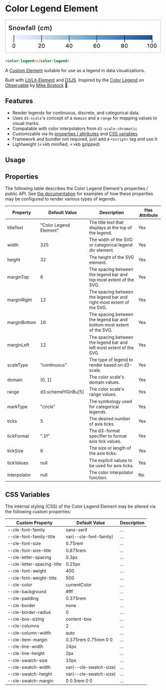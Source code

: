 # Color Legend Element

![Screenshot of color-legend-element](./docs-src/assets/color-legend-element.png)

```html
<color-legend></color-legend>
```

A [Custom Element](https://developer.mozilla.org/en-US/docs/Web/Web_Components/Using_custom_elements) suitable for use as a legend in data visualizations.

Built with [Lit/Lit-Element](https://lit.dev/) and [D3JS](https://d3js.org/). Inspired by the [Color Legend](https://observablehq.com/@d3/color-legend) on [Observable](https://observablehq.com) by [Mike Bostock](https://observablehq.com/@mbostock) 🙏.

## Features

- Render legends for continuous, discrete, and categorical data.
- Uses `d3-scale`'s concept of a `domain` and a `range` for mapping values to visual marks.
- Compatable with color interpolators from `d3-scale-chromatic`
- Customizable via its [properties / attributes](#properties) and [CSS variables](#css-variables).
- Framework and bundler not required, just add a `<script>` tag and use it
- Lightweight (<>kb minified, <>kb gzipped)

## Usage



## Properties

The following table describes the Color Legend Element's properties / public API. See [the documentation](https://clhenrick.github.io/color-legend-element) for examples of how these properties may be configured to render various types of legends.

| Property     | Default Value          | Description                                                           | Has Attribute |
|--------------|------------------------|-----------------------------------------------------------------------|---------------|
| titleText    | "Color Legend Element" | The title text that displays at the top of the legend.                | Yes           |
| width        | 325                    | The width of the SVG or categorical legend div element.               | Yes           |
| height       | 32                     | The height of the SVG element.                                        | Yes           |
| marginTop    | 6                      | The spacing between the legend bar and top most extent of the SVG.    | Yes           |
| marginRight  | 12                     | The spacing between the legend bar and right most extent of the SVG.  | Yes           |
| marginBottom | 16                     | The spacing between the legend bar and bottom most extent of the SVG. | Yes           |
| marginLeft   | 12                     | The spacing between the legend bar and left most extent of the SVG.   | Yes           |
| scaleType    | "continuous"           | The type of legend to render based on d3-scale.                       | Yes           |
| domain       | [0, 1]                 | The color scale's domain values.                                      | Yes           |
| range        | d3.schemeYlGnBu[5]     | The color scale's range values.                                       | Yes           |
| markType     | "circle"               | The symbology used for categorical legends.                           | Yes           |
| ticks        | 5     | The desired number of axis ticks.                                     | Yes           |
| tickFormat   | ".1f"                  | The d3-format specifier to format axis tick values.                   | Yes           |
| tickSize     | 6                      | The size or length of the axis ticks.                                 | Yes           |
| tickValues   | null                   | The explicit values to be used for axis ticks.                        | Yes           |
| interpolator | null                   | The color interpolator function.                                      | No            |

## CSS Variables

The internal styling (CSS) of the Color Legend Element may be altered via the following custom properties:

| Custom Property            | Default Value          | Description |
|----------------------------|------------------------|-------------|
| --cle-font-family          | sans-serif             | ...         |
| --cle-font-family-title    | var(--cle-font-family) | ...         |
| --cle-font-size            | 0.75rem                | ...         |
| --cle-font-size-title      | 0.875rem               | ...         |
| --cle-letter-spacing       | 0.3px                  | ...         |
| --cle-letter-spacing-title | 0.25px                 | ...         |
| --cle-font-weight          | 400                    | ...         |
| --cle-font-weight-title    | 500                    | ...         |
| --cle-color                | currentColor           | ...         |
| --cle-background           | #fff                   | ...         |
| --cle-padding              | 0.375rem               | ...         |
| --cle-border               | none                   | ...         |
| --cle-border-radius        | 0                      | ...         |
| --cle-box-sizing           | content-box            | ...         |
| --cle-columns              | 2                      | ...         |
| --cle-column-width         | auto                   | ...         |
| --cle-item-margin          | 0.375rem 0.75rem 0 0   | ...         |
| --cle-line-width           | 24px                   | ...         |
| --cle-line-height          | 2px                    | ...         |
| --cle-swatch-size          | 10px                   | ...         |
| --cle-swatch-width         | var(--cle-swatch-size) | ...         |
| --cle-swatch-height        | var(--cle-swatch-size) | ...         |
| --cle-swatch-margin        | 0 0.5rem 0 0           | ...         |